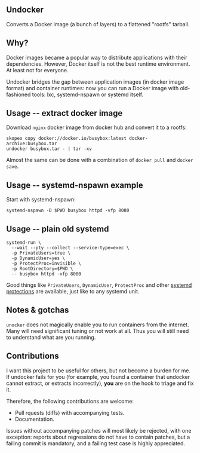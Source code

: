 Undocker
--------

Converts a Docker image (a bunch of layers) to a flattened "rootfs" tarball.

Why?
----

Docker images became a popular way to distribute applications with their
dependencies. However, Docker itself is not the best runtime environment. At
least not for everyone.

Undocker bridges the gap between application images (in docker image format)
and container runtimes: now you can run a Docker image with old-fashioned
tools: lxc, systemd-nspawn or systemd itself.

Usage -- extract docker image
-----------------------------

Download `nginx` docker image from docker hub and convert it to a rootfs:

```
skopeo copy docker://docker.io/busybox:latest docker-archive:busybox.tar
undocker busybox.tar - | tar -xv
```

Almost the same can be done with a combination of `docker pull` and `docker
save`.

Usage -- systemd-nspawn example
-------------------------------

Start with systemd-nspawn:

```
systemd-nspawn -D $PWD busybox httpd -vfp 8080
```

Usage -- plain old systemd
--------------------------

```
systemd-run \
  --wait --pty --collect --service-type=exec \
  -p PrivateUsers=true \
  -p DynamicUser=yes \
  -p ProtectProc=invisible \
  -p RootDirectory=$PWD \
  -- busybox httpd -vfp 8080
```

Good things like `PrivateUsers`, `DynamicUser`, `ProtectProc` and other
[systemd protections][1] are available, just like to any systemd unit.

Notes & gotchas
---------------

`unocker` does not magically enable you to run containers from the internet.
Many will need significant tuning or not work at all. Thus you will still need
to understand what are you running.

Contributions
-------------

I want this project to be useful for others, but not become a burden for me. If
undocker fails for you (for example, you found a container that undocker cannot
extract, or extracts incorrectly), **you** are on the hook to triage and fix
it.

Therefore, the following contributions are welcome:

- Pull rquests (diffs) with accompanying tests.
- Documentation.

Issues without accompanying patches will most likely be rejected, with one
exception: reports about regressions do not have to contain patches, but a
failing commit is mandatory, and a failing test case is highly appreciated.

[1]: https://www.freedesktop.org/software/systemd/man/systemd.exec.html
